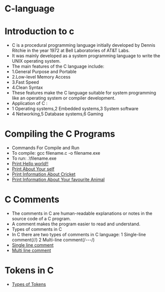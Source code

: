 # C-language
# Introduction to c
- C is a procedural programming language initially developed by Dennis Ritchie in the year 1972 at Bell Laboratories of AT&T Labs.
- It was mainly developed as a system programming language to write the UNIX operating system.
- The main features of the C language include:
- 1.General Purpose and Portable
- 2.Low-level Memory Access
- 3.Fast Speed
- 4.Clean Syntax
- These features make the C language suitable for system programming like an operating system or compiler development.
- Application of C :
- 1 Operating systems,2 Embedded systems,3 System software
- 4 Networking,5 Database systems,6 Gaming
# Compiling the C Programs
- Commands For Compile and Run
- To compile: gcc filename.c -o filename.exe
- To run: .\filename.exe
- [Print Hello world!!](https://github.com/mochi-vidhi/C-language/commit/254e40aab9526d74eee3250914df8b6a6dc51edf#diff-e1ec3552c0d87baf772ebc8d0349003e9d3ac74514a7d5fd87dfdf55ea713190)
- [Print About Your self](https://github.com/mochi-vidhi/C-language/commit/254e40aab9526d74eee3250914df8b6a6dc51edf#diff-0f130f9f3649acfcf1d1008e1eb8a2857747377e6d0098ed676ffed84dd0f87f)
- [Print Information About Cricket](https://github.com/mochi-vidhi/C-language/commit/254e40aab9526d74eee3250914df8b6a6dc51edf#diff-99c3db292a862a65d535c9a92dc5efd6fc6d0f86d2cfc79553378ec54a6a935e)
- [Print Information About Your favourite Animal](https://github.com/mochi-vidhi/C-language/commit/254e40aab9526d74eee3250914df8b6a6dc51edf)
# C Comments
- The comments in C are human-readable explanations or notes in the source code of a C program.
- A comment makes the program easier to read and understand.
- Types of comments in C
- In C there are two types of comments in C language:
  1 Single-line comment(//)  2 Multi-line comment(/*---*/)
- [Single line comment](https://github.com/mochi-vidhi/C-language/commit/80674fd42e304fe6f7b240c0c19e80be83233955)
- [Multi line comment](https://github.com/mochi-vidhi/C-language/commit/80674fd42e304fe6f7b240c0c19e80be83233955#diff-af8c69563645eb506d0e9edcbf61e30a4ad27b9462ec5e438efb5d0be28e8aa0)
# Tokens in C
- [Types of Tokens](https://www.geeksforgeeks.org/tokens-in-c/?ref=lbp)

